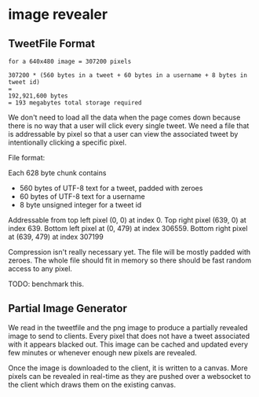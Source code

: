 # image revealer

## TweetFile Format

    for a 640x480 image = 307200 pixels
         
    307200 * (560 bytes in a tweet + 60 bytes in a username + 8 bytes in tweet id)
    =
    192,921,600 bytes
    = 193 megabytes total storage required

We don't need to load all the data when the page comes down because there is no way that a user will click every single tweet. We need a file that is addressable by pixel so that a user can view the associated tweet by intentionally clicking a specific pixel.

File format:                             

Each 628 byte chunk contains

* 560 bytes of UTF-8 text for a tweet, padded with zeroes 
* 60 bytes of UTF-8 text for a username 
* 8 byte unsigned integer for a tweet id 

Addressable from top left pixel (0, 0) at index 0. Top right pixel (639, 0) at index 639.
Bottom left pixel at (0, 479) at index 306559. Bottom right pixel at (639, 479) at index 307199

Compression isn't really necessary yet. The file will be mostly padded with zeroes. The whole file should fit in memory so there should be fast random access to any pixel. 

TODO: benchmark this.


## Partial Image Generator

We read in the tweetfile and the png image to produce a partially revealed image to send to clients. Every pixel that does not have a tweet associated with it appears blacked out. This image can be cached and updated every few minutes or whenever enough new pixels are revealed.

Once the image is downloaded to the client, it is written to a canvas. More pixels can be revealed in real-time as they are pushed over a websocket to the client which draws them on the existing canvas. 







